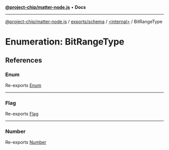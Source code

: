 [**@project-chip/matter-node.js**](../../../../README.md) • **Docs**

***

[@project-chip/matter-node.js](../../../../modules.md) / [exports/schema](../../README.md) / [\<internal\>](../README.md) / BitRangeType

# Enumeration: BitRangeType

## References

### Enum

Re-exports [Enum](../README.md#enum)

***

### Flag

Re-exports [Flag](../README.md#flag)

***

### Number

Re-exports [Number](../README.md#number)

